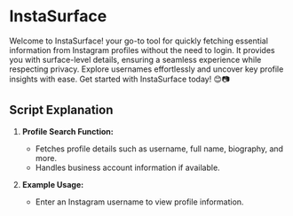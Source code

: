# InstaSurface

Welcome to InstaSurface! your go-to tool for quickly fetching essential
information from Instagram profiles without the need to login. It provides you with surface-level details, ensuring a seamless experience while respecting privacy.
Explore usernames effortlessly and uncover key profile insights
with ease. Get started with InstaSurface today! 😊📷

## Script Explanation

1. **Profile Search Function:**
    - Fetches profile details such as username, full name, biography, and more.
    - Handles business account information if available.

2. **Example Usage:**
    - Enter an Instagram username to view profile information.
